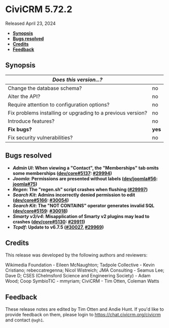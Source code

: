 # CiviCRM 5.72.2

Released April 23, 2024

- **[Synopsis](#synopsis)**
- **[Bugs resolved](#bugs)**
- **[Credits](#credits)**
- **[Feedback](#feedback)**

## <a name="synopsis"></a>Synopsis

| *Does this version...?*                                         |          |
| --------------------------------------------------------------- | -------- |
| Change the database schema?                                     | no       |
| Alter the API?                                                  | no       |
| Require attention to configuration options?                     | no       |
| Fix problems installing or upgrading to a previous version?     | no       |
| Introduce features?                                             | no       |
| **Fix bugs?**                                                   | **yes**  |
| Fix security vulnerabilities?                                   | no       |

## <a name="bugs"></a>Bugs resolved

* **_Admin UI_: When viewing a "Contact", the "Memberships" tab omits some memberships ([dev/core#5137](https://lab.civicrm.org/dev/core/-/issues/5137): [#29994](https://github.com/civicrm/civicrm-core/pull/29994))**
* **_Joomla_: Permissions are presented without labels ([dev/joomla#56](https://lab.civicrm.org/dev/joomla/-/issues/56): [joomla#75](https://github.com/civicrm/civicrm-joomla/pull/75))**
* **_Regen_: The "regen.sh" script crashes when flushing ([#29997](https://github.com/civicrm/civicrm-core/pull/29997))**
* **_Search Kit_: Admins incorrectly denied permission to edit ([dev/core#5166](https://lab.civicrm.org/dev/core/-/issues/5166): [#30054](https://github.com/civicrm/civicrm-core/pull/30054))**
* **_Search Kit_: The "NOT CONTAINS" operator generates invalid SQL ([dev/core#5159](https://lab.civicrm.org/dev/core/-/issues/5159): [#30018](https://github.com/civicrm/civicrm-core/pull/30018))**
* **_Smarty v3/v4_: Misapplication of Smarty v2 plugins may lead to crashes ([dev/core#5130](https://lab.civicrm.org/dev/core/-/issues/5130): [#29911](https://github.com/civicrm/civicrm-core/pull/29911))**
* **_Tcpdf_: Update to v6.7.5 ([#30027](https://github.com/civicrm/civicrm-core/pull/30027), [#29969](https://github.com/civicrm/civicrm-core/pull/29969))**

## <a name="credits"></a>Credits

This release was developed by the following authors and reviewers:

Wikimedia Foundation - Eileen McNaughton; Tadpole Collective - Kevin Cristiano;
rebeccatregenna; Nicol Wistreich; JMA Consulting - Seamus Lee; Dave D; CSES (Chelmsford
Science and Engineering Society) - Adam Wood; Coop SymbioTIC - mmyriam; CiviCRM - Tim
Otten, Coleman Watts

## <a name="feedback"></a>Feedback

These release notes are edited by Tim Otten and Andie Hunt.  If you'd like to
provide feedback on them, please login to https://chat.civicrm.org/civicrm and
contact `@agh1`.
